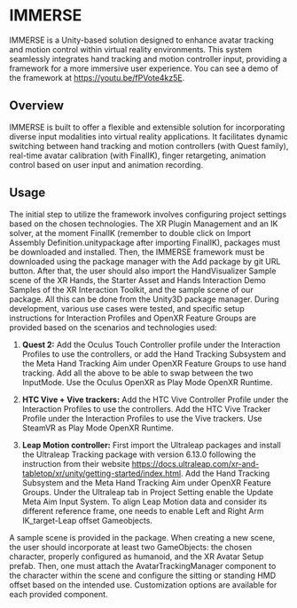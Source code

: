 # IMMERSE

IMMERSE is a Unity-based solution designed to enhance avatar tracking and motion control within virtual reality environments. This system seamlessly integrates hand tracking and motion controller input, providing a framework for a more immersive user experience. You can see a demo of the framework at https://youtu.be/fPVote4kz5E.

## Overview

IMMERSE is built to offer a flexible and extensible solution for incorporating diverse input modalities into virtual reality applications. It facilitates dynamic switching between hand tracking and motion controllers (with Quest family), real-time avatar calibration (with FinalIK), finger retargeting, animation control based on user input and animation recording.

## Usage

The initial step to utilize the framework involves configuring project settings based on the chosen technologies. The XR Plugin Management and an IK solver, at the moment FinalIK (remember to double click on Import Assembly Definition.unitypackage after importing FinalIK), packages must be downloaded and installed. Then, the IMMERSE framework must be downloaded using the package manager with the Add package by git URL button. After that, the user should also import the HandVisualizer Sample scene of the XR Hands, the Starter Asset and Hands Interaction Demo Samples of the XR Interaction Toolkit, and the sample scene of our package. All this can be done from the Unity3D package manager.
During development, various use cases were tested, and specific setup instructions for Interaction Profiles and OpenXR Feature Groups are provided based on the scenarios and technologies used:

1. **Quest 2:** Add the Oculus Touch Controller profile under the Interaction Profiles to use the controllers, or add the Hand Tracking Subsystem and the Meta Hand Tracking Aim under OpenXR Feature Groups to use hand tracking. Add all the above to be able to swap between the two InputMode. Use the Oculus OpenXR as Play Mode OpenXR Runtime.

2. **HTC Vive + Vive trackers:** Add the HTC Vive Controller Profile under the Interaction Profiles to use the controllers. Add the HTC Vive Tracker Profile under the Interaction Profiles to use the Vive trackers. Use SteamVR as Play Mode OpenXR Runtime.

3.  **Leap Motion controller:** First import the Ultraleap packages and install the Ultraleap Tracking package with version 6.13.0 following the instruction from their website https://docs.ultraleap.com/xr-and-tabletop/xr/unity/getting-started/index.html. Add the Hand Tracking Subsystem and the Meta Hand Tracking Aim under OpenXR Feature Groups. Under the Ultraleap tab in Project Setting enable the Update Meta Aim Input System. To align Leap Motion data and consider its different reference frame, one needs to enable Left and Right Arm IK_target-Leap offset Gameobjects.

A sample scene is provided in the package. When creating a new scene, the user should incorporate at least two GameObjects: the chosen character, properly configured as humanoid, and the XR Avatar Setup prefab. Then, one must attach the AvatarTrackingManager component to the character within the scene and configure the sitting or standing HMD offset based on the intended use. Customization options are available for each provided component. 
